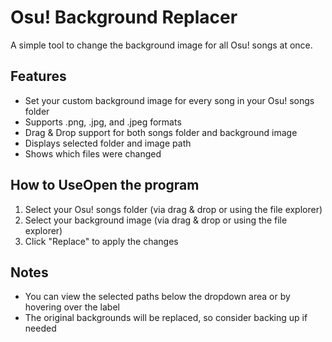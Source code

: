 # Osu! Background Replacer
A simple tool to change the background image for all Osu! songs at once.
## Features
- Set your custom background image for every song in your Osu! songs folder
- Supports .png, .jpg, and .jpeg formats
- Drag & Drop support for both songs folder and background image
- Displays selected folder and image path
- Shows which files were changed
## How to UseOpen the program
1. Select your Osu! songs folder (via drag & drop or using the file explorer)
2. Select your background image (via drag & drop or using the file explorer)
3. Click "Replace" to apply the changes
## Notes
- You can view the selected paths below the dropdown area or by hovering over the label
- The original backgrounds will be replaced, so consider backing up if needed
